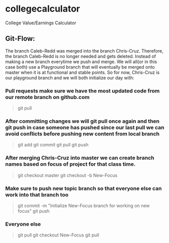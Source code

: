 # collegecalculator
College Value/Earnings Calculator


## Git-Flow:
The branch Caleb-Redd was merged into the branch Chris-Cruz. Therefore, the branch Caleb-Redd is no longer needed and gets deleted. Instead of making a new branch everytime we push and merge. We will all(or in this case both) use a Playground branch that will eventually be merged onto master when it is at functional and stable points. So for now, Chris-Cruz is our playground branch and we will both initialize our day with:
### Pull requests make sure we have the most updated code from our remote branch on github.com
> git pull

### After committing changes we will git pull once again and then git push in case someone has pushed since our last pull we can avoid conflicts before pushing new content from local branch
> git add 
> git commit 
> git pull
> git push

### After merging Chris-Cruz into master we can create branch names based on focus of project for that class time. 
> git checkout master
> git checkout -b New-Focus
### Make sure to push new topic branch so that everyone else can work into that branch too
> git commit -m "Initialize New-Focus branch for working on new focus"
> git push
### Everyone else 
> git pull
> git checkout New-Focus
> git pull



